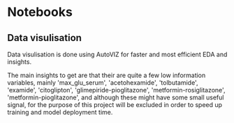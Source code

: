 # Notebooks

## Data visulisation

Data visulisation is done using AutoVIZ for faster and most efficient EDA and insights.

The main insights to get are that their are quite a few low information variables, mainly 'max_glu_serum', 'acetohexamide', 'tolbutamide', 'examide', 'citoglipton', 'glimepiride-pioglitazone', 'metformin-rosiglitazone', 'metformin-pioglitazone', and although these might have some small useful signal, for the purpose of this project will be excluded in order to speed up training and model deployment time.
